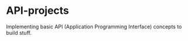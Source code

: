 # API-projects
Implementing basic API (Application Programming Interface) concepts to build stuff. 
